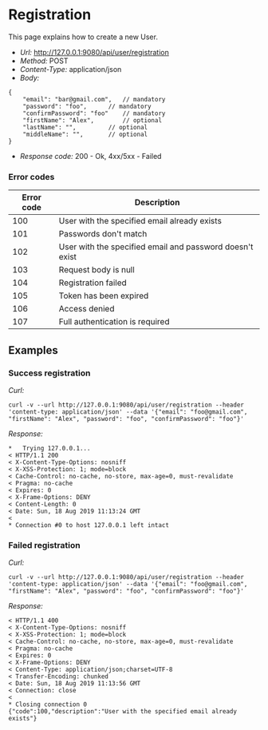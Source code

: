 # Registration

This page explains how to create a new User.

- *Url:* http://127.0.0.1:9080/api/user/registration
- *Method:* POST
- *Content-Type:* application/json
- *Body:*
```
{
	"email": "bar@gmail.com",	// mandatory
	"password": "foo",		// mandatory
	"confirmPassword": "foo"	// mandatory
	"firstName": "Alex",		// optional
	"lastName": "",			// optional
	"middleName": "", 		// optional
}
```
- *Response code:* 200 - Ok, 4xx/5xx - Failed

### Error codes
| Error code  | Description |
| ------------- | ------------- |
| 100 | User with the specified email already exists |
| 101 | Passwords don't match |
| 102 | User with the specified email and password doesn't exist |
| 103 | Request body is null |
| 104 | Registration failed |
| 105 | Token has been expired |
| 106 | Access denied |
| 107 | Full authentication is required |

## Examples

### Success registration

*Curl:*
```
curl -v --url http://127.0.0.1:9080/api/user/registration --header 'content-type: application/json' --data '{"email": "foo@gmail.com", "firstName": "Alex", "password": "foo", "confirmPassword": "foo"}'
```

*Response:*
```
*   Trying 127.0.0.1...
< HTTP/1.1 200
< X-Content-Type-Options: nosniff
< X-XSS-Protection: 1; mode=block
< Cache-Control: no-cache, no-store, max-age=0, must-revalidate
< Pragma: no-cache
< Expires: 0
< X-Frame-Options: DENY
< Content-Length: 0
< Date: Sun, 18 Aug 2019 11:13:24 GMT
<
* Connection #0 to host 127.0.0.1 left intact
```

### Failed registration

*Curl:*
```
curl -v --url http://127.0.0.1:9080/api/user/registration --header 'content-type: application/json' --data '{"email": "foo@gmail.com", "firstName": "Alex", "password": "foo", "confirmPassword": "foo"}'
```

*Response:*
```
< HTTP/1.1 400
< X-Content-Type-Options: nosniff
< X-XSS-Protection: 1; mode=block
< Cache-Control: no-cache, no-store, max-age=0, must-revalidate
< Pragma: no-cache
< Expires: 0
< X-Frame-Options: DENY
< Content-Type: application/json;charset=UTF-8
< Transfer-Encoding: chunked
< Date: Sun, 18 Aug 2019 11:13:56 GMT
< Connection: close
<
* Closing connection 0
{"code":100,"description":"User with the specified email already exists"}
```

